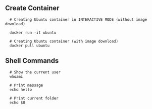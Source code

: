 ## Create Container

```shell
  # Creating Ubuntu container in INTERACTIVE MODE (without image download)

  docker run -it ubuntu

  # Creating Ubuntu container (with image download)
  docker pull ubuntu
```

## Shell Commands
```shell
  # Show the current user
  whoami

  # Print message
  echo hello

  # Print current folder
  echo $0
```
